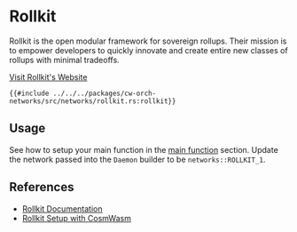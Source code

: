 # Rollkit

Rollkit is the open modular framework for sovereign rollups. Their mission is to empower developers to quickly innovate and create entire new classes of rollups with minimal tradeoffs.

[Visit Rollkit's Website](https://rollkit.dev/)

```rust,ignore
{{#include ../../../packages/cw-orch-networks/src/networks/rollkit.rs:rollkit}}
```

## Usage

See how to setup your main function in the [main function](../contracts/scripting.md#main-function) section. Update the network passed into the `Daemon` builder to be `networks::ROLLKIT_1`.

## References

- [Rollkit Documentation](https://rollkit.dev/learn/intro)
- [Rollkit Setup with CosmWasm](https://rollkit.dev/tutorials/cosmwasm)
